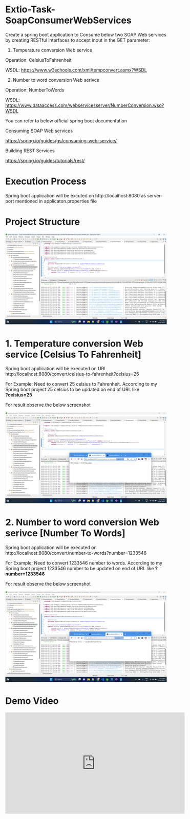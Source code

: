 # Extio-Task-SoapConsumerWebServices

Create a spring boot application to Consume below two SOAP Web services by creating RESTful interfaces to accept input in the GET parameter:

1. Temperature conversion Web service

Operation: CelsiusToFahrenheit

WSDL: https://www.w3schools.com/xml/tempconvert.asmx?WSDL

2. Number to word conversion Web serivce 

Operation:  NumberToWords

WSDL: https://www.dataaccess.com/webservicesserver/NumberConversion.wso?WSDL

You can refer to below official spring boot documentation

Consuming SOAP Web services

https://spring.io/guides/gs/consuming-web-service/

Building REST Services

https://spring.io/guides/tutorials/rest/


# Execution Process

Spring boot application will be excuted on http://localhost:8080 as server-port mentioned in applicaton.properties file

# Project Structure

![Project Structure](https://github.com/rajusunagar/Extio-Task-SoapConsumerWebServices/blob/main/Screenshots/Screenshot%20(56).png)

# 1. Temperature conversion Web service [Celsius To Fahrenheit]

Spring boot application will be executed on URl http://localhost:8080/convert/celsius-to-fahrenheit?celsius=25

For Example: Need to convert 25 celsius to Fahrenheit. According to my Spring boot project 25 celsius to be updated on end of URL like         
**?celsius=25**

For result observe the below screenshot

![Temperature](https://github.com/rajusunagar/Extio-Task-SoapConsumerWebServices/blob/main/Screenshots/Screenshot%20(57).png)

# 2. Number to word conversion Web serivce [Number To Words]

Spring boot application will be executed on http://localhost:8080/convert/number-to-words?number=1233546

For Example: Need to convert 1233546 number to words. According to my Spring boot project 1233546 number to be updated on end of URL like 
**?number=1233546**

For result observe the below screenshot

![Number](https://github.com/rajusunagar/Extio-Task-SoapConsumerWebServices/blob/main/Screenshots/Screenshot%20(58).png)

# Demo Video

<iframe width="560" height="315" src="https://www.youtube.com/embed/7RjUwPWr1-g" title="YouTube video player" frameborder="0" allow="accelerometer; autoplay; clipboard-write; encrypted-media; gyroscope; picture-in-picture; web-share" allowfullscreen></iframe>


